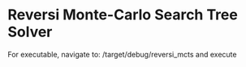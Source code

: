 # Reversi Monte-Carlo Search Tree Solver

For executable, navigate to: /target/debug/reversi_mcts and execute